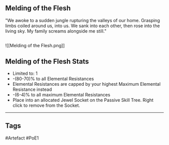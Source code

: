 ## Melding of the Flesh
"We awoke to a sudden jungle rupturing the valleys of our home.
Grasping limbs coiled around us, into us. We sank into each other,
then rose into the living sky. My family screams alongside me still."
##
![[Melding of the Flesh.png]]
## Melding of the Flesh Stats
- Limited to: 1
- -(80-70)% to all Elemental Resistances
- Elemental Resistances are capped by your highest Maximum Elemental Resistance instead
- -(6-4)% to all maximum Elemental Resistances
- Place into an allocated Jewel Socket on the Passive Skill Tree. Right click to remove from the Socket.


---
## Tags
#Artefact
#PoE1